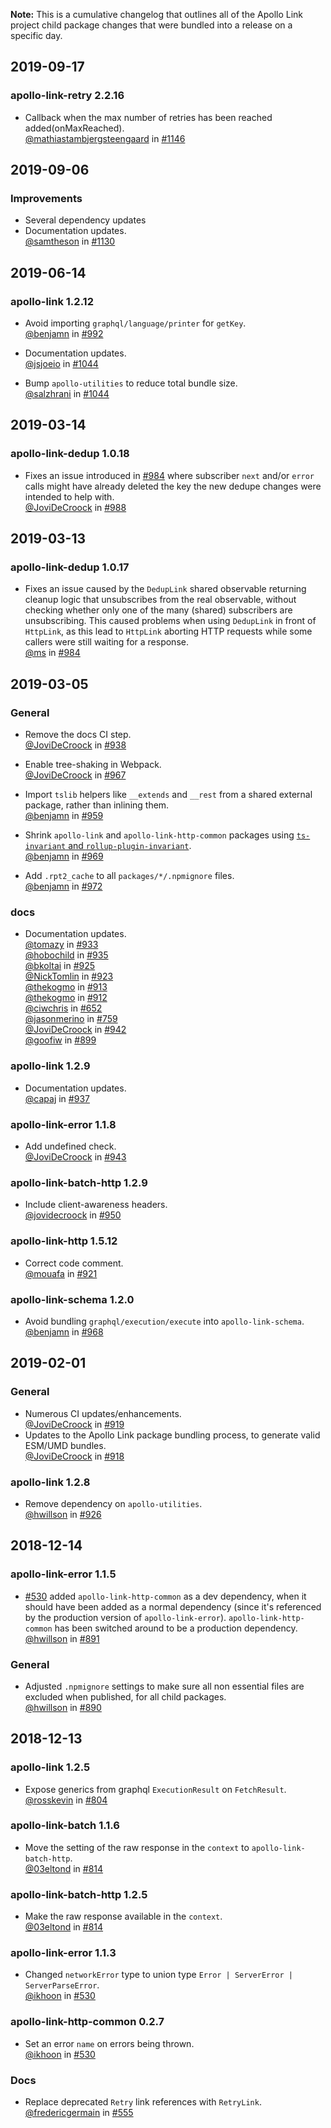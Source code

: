 **Note:** This is a cumulative changelog that outlines all of the Apollo Link project child package changes that were bundled into a release on a specific day.

## 2019-09-17

### apollo-link-retry 2.2.16

- Callback when the max number of retries has been reached added(onMaxReached). <br/>
  [@mathiastambjergsteengaard](https://github.com/mathiastambjergsteengaard) in [#1146](https://github.com/apollographql/apollo-link/pull/1146)

## 2019-09-06

### Improvements

- Several dependency updates
- Documentation updates. <br/>
  [@samtheson](https://github.com/samtheson) in [#1130](https://github.com/apollographql/apollo-link/pull/1130)


## 2019-06-14

### apollo-link 1.2.12

- Avoid importing `graphql/language/printer` for `getKey`. <br/>
  [@benjamn](https://github.com/benjamn) in [#992](https://github.com/apollographql/apollo-link/pull/992)

- Documentation updates. <br/>
  [@jsjoeio](https://github.com/jsjoeio) in [#1044](https://github.com/apollographql/apollo-link/pull/1044)

- Bump `apollo-utilities` to reduce total bundle size. <br/>
  [@salzhrani](https://github.com/salzhrani) in [#1044](https://github.com/apollographql/apollo-link/pull/1058)

## 2019-03-14

### apollo-link-dedup 1.0.18

- Fixes an issue introduced in [#984](https://github.com/apollographql/apollo-link/pull/984)
  where subscriber `next` and/or `error` calls might have already deleted the
  key the new dedupe changes were intended to help with.  <br/>
  [@JoviDeCroock](https://github.com/JoviDeCroock) in [#988](https://github.com/apollographql/apollo-link/pull/988)


## 2019-03-13

### apollo-link-dedup 1.0.17

- Fixes an issue caused by the `DedupLink` shared observable returning
  cleanup logic that unsubscribes from the real observable, without
  checking whether only one of the many (shared) subscribers are
  unsubscribing. This caused problems when using `DedupLink` in front of
  `HttpLink`, as this lead to `HttpLink` aborting HTTP requests while some
  callers were still waiting for a response.  <br/>
  [@ms](https://github.com/ms) in [#984](https://github.com/apollographql/apollo-link/pull/984)


## 2019-03-05

### General

- Remove the docs CI step. <br/>
  [@JoviDeCroock](https://github.com/JoviDeCroock) in [#938](https://github.com/apollographql/apollo-link/pull/938)

- Enable tree-shaking in Webpack. <br/>
  [@JoviDeCroock](https://github.com/JoviDeCroock) in [#967](https://github.com/apollographql/apollo-link/pull/967)

- Import `tslib` helpers like `__extends` and `__rest` from a shared external package, rather than inlining them. <br/>
  [@benjamn](https://github.com/benjamn) in [#959](https://github.com/apollographql/apollo-link/pull/959)

- Shrink `apollo-link` and `apollo-link-http-common` packages using [`ts-invariant` and `rollup-plugin-invariant`](https://github.com/apollographql/invariant-packages). <br/>
  [@benjamn](https://github.com/benjamn) in [#969](https://github.com/apollographql/apollo-link/pull/969)

- Add `.rpt2_cache` to all `packages/*/.npmignore` files. <br/>
  [@benjamn](https://github.com/benjamn) in [#972](https://github.com/apollographql/apollo-link/pull/972)

### docs

- Documentation updates.  <br/>
  [@tomazy](https://github.com/tomazy) in [#933](https://github.com/apollographql/apollo-link/pull/933)  <br />
  [@hobochild](https://github.com/hobochild) in [#935](https://github.com/apollographql/apollo-link/pull/935)  <br />
  [@bkoltai](https://github.com/bkoltai) in [#925](https://github.com/apollographql/apollo-link/pull/925)  <br />
  [@NickTomlin](https://github.com/NickTomlin) in [#923](https://github.com/apollographql/apollo-link/pull/923)  <br />
  [@thekogmo](https://github.com/thekogmo) in [#913](https://github.com/apollographql/apollo-link/pull/913)  <br />
  [@thekogmo](https://github.com/thekogmo) in [#912](https://github.com/apollographql/apollo-link/pull/912)  <br />
  [@ciwchris](https://github.com/ciwchris) in [#652](https://github.com/apollographql/apollo-link/pull/652)  <br />
  [@jasonmerino](https://github.com/jasonmerino) in [#759](https://github.com/apollographql/apollo-link/pull/759)  <br />
  [@JoviDeCroock](https://github.com/JoviDeCroock) in [#942](https://github.com/apollographql/apollo-link/pull/942)  <br />
  [@goofiw](https://github.com/goofiw) in [#899](https://github.com/apollographql/apollo-link/pull/899)

### apollo-link 1.2.9

- Documentation updates.  <br/>
  [@capaj](https://github.com/capaj) in [#937](https://github.com/apollographql/apollo-link/pull/937)  <br />

### apollo-link-error 1.1.8

- Add undefined check. <br/>
  [@JoviDeCroock](https://github.com/JoviDeCroock) in [#943](https://github.com/apollographql/apollo-link/pull/943)  <br />

### apollo-link-batch-http 1.2.9

- Include client-awareness headers. <br/>
  [@jovidecroock](https://github.com/jovidecroock) in [#950](https://github.com/apollographql/apollo-link/pull/950)  <br />

### apollo-link-http 1.5.12

- Correct code comment. <br/>
  [@mouafa](https://github.com/mouafa) in [#921](https://github.com/apollographql/apollo-link/pull/921)  <br />

### apollo-link-schema 1.2.0

- Avoid bundling `graphql/execution/execute` into `apollo-link-schema`. <br/>
  [@benjamn](https://github.com/benjamn) in [#968](https://github.com/apollographql/apollo-link/pull/968)

## 2019-02-01

### General

- Numerous CI updates/enhancements.  <br/>
  [@JoviDeCroock](https://github.com/JoviDeCroock) in [#919](https://github.com/apollographql/apollo-link/pull/919)
- Updates to the Apollo Link package bundling process, to generate valid
  ESM/UMD bundles.  <br/>
  [@JoviDeCroock](https://github.com/JoviDeCroock) in [#918](https://github.com/apollographql/apollo-link/pull/918)

### apollo-link 1.2.8

- Remove dependency on `apollo-utilities`.  <br/>
  [@hwillson](https://github.com/hwillson) in [#926](https://github.com/apollographql/apollo-link/pull/926)

## 2018-12-14

### apollo-link-error 1.1.5

- [#530](https://github.com/apollographql/apollo-link/pull/530) added
  `apollo-link-http-common` as a dev dependency, when it should have been
  added as a normal dependency (since it's referenced by the production
  version of `apollo-link-error`). `apollo-link-http-common` has been switched
  around to be a production dependency.  <br/>
  [@hwillson](https://github.com/hwillson) in [#891](https://github.com/apollographql/apollo-link/pull/891)

### General

- Adjusted `.npmignore` settings to make sure all non essential files are
  excluded when published, for all child packages.  <br />
  [@hwillson](https://github.com/hwillson) in [#890](https://github.com/apollographql/apollo-link/pull/890)

## 2018-12-13

### apollo-link 1.2.5

- Expose generics from graphql `ExecutionResult` on `FetchResult`.  <br/>
  [@rosskevin](https://github.com/rosskevin) in [#804](https://github.com/apollographql/apollo-link/pull/804)

### apollo-link-batch 1.1.6

- Move the setting of the raw response in the `context` to
  `apollo-link-batch-http`.  <br/>
  [@03eltond](https://github.com/03eltond) in [#814](https://github.com/apollographql/apollo-link/pull/814)

### apollo-link-batch-http 1.2.5

- Make the raw response available in the `context`.  <br/>
  [@03eltond](https://github.com/03eltond) in [#814](https://github.com/apollographql/apollo-link/pull/814)

### apollo-link-error 1.1.3

- Changed `networkError` type to union type
  `Error | ServerError | ServerParseError`.  <br/>
  [@ikhoon](https://github.com/ikhoon) in [#530](https://github.com/apollographql/apollo-link/pull/530)

### apollo-link-http-common 0.2.7

- Set an error `name` on errors being thrown.  <br/>
  [@ikhoon](https://github.com/ikhoon) in [#530](https://github.com/apollographql/apollo-link/pull/530)

### Docs

- Replace deprecated `Retry` link references with `RetryLink`.  <br/>
  [@fredericgermain](https://github.com/fredericgermain) in [#555](https://github.com/apollographql/apollo-link/pull/555)
